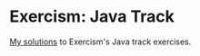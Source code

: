 # Exercism: Java Track

[My solutions](https://exercism.io/profiles/theagoliveira) to Exercism's Java track exercises.
